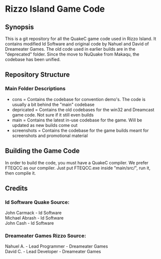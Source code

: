 # Rizzo Island Game Code

## Synopsis
This is a git repository for all the QuakeC game code used in Rizzo Island. It contains 
modified Id Software and original code by Nahuel and David of Dreameater Games. The old code
used in earlier builds are in the "deprecated" folder. Since the move to NuQuake from Makaqu, the
codebase has been unified.

## Repository Structure

### Main Folder Descriptions

- cons  =   Contains the codebase for convention demo's. The code is usually a bit behind the "main"
            codebase
- depricated    =   Contains the old codebases for the win32 and Dreamcast game code. Not sure if it
                    still even builds
- main  =   Contains the latest in-use codebase for the game. Will be updated as new builds come out
- screenshots   =   Contains the codebase for the game builds meant for screenshots and promotional
                    material

## Building the Game Code
In order to build the code, you must have a QuakeC compiler. We prefer FTEQCC as our compiler.
Just put FTEQCC.exe inside "main/src/", run it, then compile it.

## Credits

### Id Software Quake Source:
John Carmack    - Id Software  
Michael Abrash  - Id Software  
John Cash       - Id Software  

### Dreameater Games Rizzo Source:
Nahuel A.   - Lead Programmer -   Dreameater Games  
David C.    - Lead Developer -   Dreameater Games  